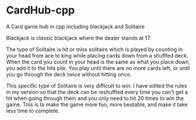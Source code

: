 # CardHub-cpp
 A Card game hub in cpp including blackjack and Solitaire

Blackjack is classic blackjack where the dealer stands at 17.

The type of Solitaire is hit or miss solitaire which is played by counting in your head from ace to king while placing cards down from a shuffled deck. When the card you count in your head is the same as what you place down, you add it to the hits pile. You play until there are no more cards left, or until you go through the deck twice without hitting once.

This specific type of Solitaire is very difficult to win. I have edited the rules in my version so that the deck can be reshuffled every time you can't get a hit when going through them and you only need to hit 20 times to win the game. This is to make the game more fun, more beatable, and make it take less time to complete.